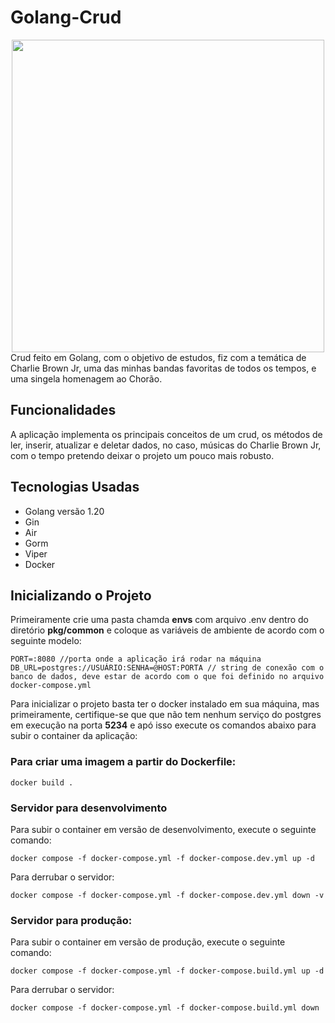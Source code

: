 # Golang-Crud
<div align="center">
<img src="https://rollingstone.uol.com.br/media/uploads/chorao-charlie-brown-jr_reproducao_instagram.jpg" width="500rem">
</div>
Crud feito em Golang, com o objetivo de estudos, fiz com a temática de Charlie Brown Jr, uma das minhas bandas favoritas de todos os tempos, e uma singela homenagem ao Chorão.

## Funcionalidades
A aplicação implementa os principais conceitos de um crud, os métodos de ler, inserir, atualizar e deletar dados, no caso, músicas do Charlie Brown Jr, com o tempo pretendo deixar o projeto um pouco mais robusto.

## Tecnologias Usadas
- Golang versão 1.20
- Gin
- Air
- Gorm
- Viper
- Docker

## Inicializando o Projeto
Primeiramente crie uma pasta chamda **envs** com arquivo .env dentro do diretório **pkg/common** e coloque as variáveis de ambiente de acordo com o seguinte modelo:
```
PORT=:8080 //porta onde a aplicação irá rodar na máquina
DB_URL=postgres://USUÁRIO:SENHA=@HOST:PORTA // string de conexão com o banco de dados, deve estar de acordo com o que foi definido no arquivo docker-compose.yml
```
Para inicializar o projeto basta ter o docker instalado em sua máquina, mas primeiramente, certifique-se que que não tem nenhum serviço do postgres em execução na porta **5234** e apó isso execute os comandos abaixo para subir o container da aplicação:

### Para criar uma imagem a partir do Dockerfile:
```
docker build .
```

### Servidor para desenvolvimento
Para subir o container em versão de desenvolvimento, execute o seguinte comando:
```
docker compose -f docker-compose.yml -f docker-compose.dev.yml up -d
```
Para derrubar o servidor:
```
docker compose -f docker-compose.yml -f docker-compose.dev.yml down -v
```

### Servidor para produção:
Para subir o container em versão de produção, execute o seguinte comando:
```
docker compose -f docker-compose.yml -f docker-compose.build.yml up -d
```
Para derrubar o servidor:
```
docker compose -f docker-compose.yml -f docker-compose.build.yml down
```
